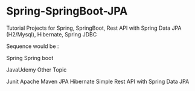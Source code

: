 # Spring-SpringBoot-JPA
Tutorial Projects for Spring, SpringBoot, Rest API with Spring Data JPA (H2/Mysql), Hibernate, Spring JDBC

Sequence would be : 

Spring 
Spring boot

JavaUdemy Other Topic 

Junit
Apache Maven 
JPA Hibernate
Simple Rest API with Spring Data JPA

